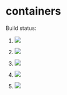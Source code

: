 # containers

Build status:
1. [![](https://github.com/JustinEsters/contiainers_justin/workflows/tests-fibonacci/badge.svg)](https://github.com/JustinEsters/contiainers_justin/actions?query=workflow%3Atests-fibonacci)
1. [![](https://github.com/JustinEsters/contiainers_justin/workflows/tests-range/badge.svg)](https://github.com/JustinEsters/contiainers_justin/actions?query=workflow%3Atests-range)

1. [![](https://github.com/JustinEsters/contiainers_justin/workflows/tests-unicode/badge.svg)](https://github.com/JustinEsters/contiainers_justin/actions?query=workflow%3Atests-unicode)
1. [![](https://github.com/JustinEsters/contiainers_justin/workflows/tests-BST/badge.svg)](https://github.com/JustinEsters/contiainers_justin/actions?query=workflow%3Atests-BST)
1. [![](https://github.com/JustinEsters/contiainers_justin/workflows/tests-BinaryTree/badge.svg)](https://github.com/JustinEsters/contiainers_justin/actions?query=workflow%3Atests-BinaryTree)
